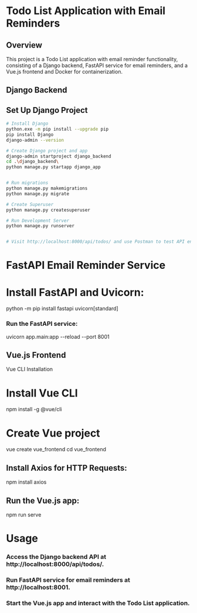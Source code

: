 # Todo List Application with Email Reminders

## Overview

This project is a Todo List application with email reminder functionality, consisting of a Django backend, FastAPI service for email reminders, and a Vue.js frontend and Docker for containerization.

## Django Backend

## Set Up Django Project

```bash
# Install Django
python.exe -m pip install --upgrade pip
pip install Django
django-admin --version

# Create Django project and app
django-admin startproject django_backend
cd .\django_backend\
python manage.py startapp django_app


# Run migrations
python manage.py makemigrations
python manage.py migrate

# Create Superuser
python manage.py createsuperuser

# Run Development Server
python manage.py runserver


# Visit http://localhost:8000/api/todos/ and use Postman to test API endpoints

```


# FastAPI Email Reminder Service


# Install FastAPI and Uvicorn:
python -m pip install fastapi uvicorn[standard]

### Run the FastAPI service:
uvicorn app.main:app --reload --port 8001

## Vue.js Frontend
Vue CLI Installation


# Install Vue CLI
npm install -g @vue/cli

# Create Vue project
vue create vue_frontend
cd vue_frontend

## Install Axios for HTTP Requests:
npm install axios

## Run the Vue.js app:
npm run serve

# Usage
### Access the Django backend API at http://localhost:8000/api/todos/.
### Run FastAPI service for email reminders at http://localhost:8001.
### Start the Vue.js app and interact with the Todo List application.


